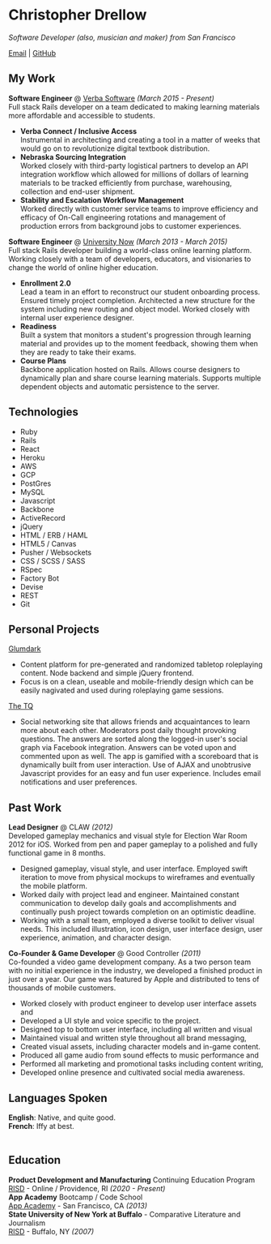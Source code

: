 # Christopher Drellow

_Software Developer (also, musician and maker) from San Francisco_ <br>

[Email](mailto:christopherlives@gmail.com) | [GitHub](https://github.com/drellow/)

## My Work

**Software Engineer** @ [Verba Software](https://get.vitalsource.com/what-we-offer/campus-stores) _(March 2015 - Present)_ <br>
Full stack Rails developer on a team dedicated to making learning materials more affordable and accessible to students.  
  - **Verba Connect / Inclusive Access** <br> Instrumental in architecting and creating a tool in a matter of weeks that would go on to revolutionize digital textbook distribution.
  - **Nebraska Sourcing Integration** <br> Worked closely with third-party logistical partners to develop an API integration workflow which allowed for millions of dollars of learning materials to be tracked efficiently from purchase, warehousing, collection and end-user shipment.
  - **Stability and Escalation Workflow Management** <br> Worked directly with customer service teams to improve efficiency and efficacy of On-Call engineering rotations and management of production errors from background jobs to customer experiences.

**Software Engineer** @ [University Now](https://www.edsurge.com/news/2018-07-09-nonprofit-university-buys-for-profit-college-for-its-tech-platform) _(March 2013 - March 2015)_ <br>
Full stack Rails developer building a world-class online learning platform. Working closely with a team of developers, educators, and visionaries to change the world of online higher education.  
  - **Enrollment 2.0** <br> Lead a team in an effort to reconstruct our student onboarding process. Ensured timely project completion. Architected a new structure for the system including new routing and object model. Worked closely with internal user experience designer.
  - **Readiness** <br> Built a system that monitors a student's progression through learning material and provides up to the moment feedback, showing them when they are ready to take their exams.
  - **Course Plans** <br> Backbone application hosted on Rails. Allows course designers to dynamically plan and share course learning materials. Supports multiple dependent objects and automatic persistence to the server.

## Technologies

  - Ruby
  - Rails
  - React
  - Heroku
  - AWS
  - GCP
  - PostGres
  - MySQL
  - Javascript
  - Backbone
  - ActiveRecord
  - jQuery
  - HTML / ERB / HAML
  - HTML5 / Canvas
  - Pusher / Websockets
  - CSS / SCSS / SASS
  - RSpec
  - Factory Bot
  - Devise
  - REST
  - Git

## Personal Projects

[Glumdark](https://glumdark.com) <br>
  - Content platform for pre-generated and randomized tabletop roleplaying content. Node backend and simple jQuery frontend.
  - Focus is on a clean, useable and mobile-friendly design which can be easily nagivated and used during roleplaying game sessions.

[The TQ](http://www.thetq.net) <br>
  - Social networking site that allows friends and acquaintances to learn more about each other. Moderators post daily thought provoking questions. The answers are sorted along the logged-in user's social graph via Facebook integration. Answers can be voted upon and commented upon as well. The app is gamified with a scoreboard that is dynamically built from user interaction. Use of AJAX and unobtrusive Javascript provides for an easy and fun user experience. Includes email notifications and user preferences.

## Past Work

**Lead Designer** @ CLAW _(2012)_ <br>
Developed gameplay mechanics and visual style for Election War Room 2012 for iOS. Worked from pen and paper gameplay to a polished and fully functional game in 8 months. 
  - Designed gameplay, visual style, and user interface. Employed swift iteration to move from physical mockups to wireframes and eventually the mobile platform.
  - Worked daily with project lead and engineer. Maintained constant communication to develop daily goals and accomplishments and continually push project towards completion on an optimistic deadline.
  - Working with a small team, employed a diverse toolkit to deliver visual needs. This included illustration, icon design, user interface design, user experience, animation, and character design.

**Co-Founder & Game Developer** @ Good Controller _(2011)_ <br>
Co-founded a video game development company. As a two person team with no initial experience in the industry, we developed a finished product in just over a year.  Our game was featured by Apple and distributed to tens of thousands of mobile customers.
  - Worked closely with product engineer to develop user interface assets and
  - Developed a UI style and voice specific to the project.
  - Designed top to bottom user interface, including all written and visual 
  - Maintained visual and written style throughout all brand messaging, 
  - Created visual assets, including character models and in-game content.
  - Produced all game audio from sound effects to music performance and
  - Performed all marketing and promotional tasks including content writing, 
  - Developed online presence and cultivated social media awareness.

## Languages Spoken

**English**: Native, and quite good. <br>
**French**: Iffy at best.
<br><br>

## Education

**Product Development and Manufacturing** Continuing Education Program<br>
[RISD](https://www.risd.edu/) - Online / Providence, RI _(2020 - Present)_ <br>
**App Academy** Bootcamp / Code School<br>
[App Academy](http://www.appacademy.io) - San Francisco, CA _(2013)_ <br>
**State University of New York at Buffalo** - Comparative Literature and Journalism<br>
[RISD](https://www.risd.edu/) - Buffalo, NY _(2007)_ <br>
